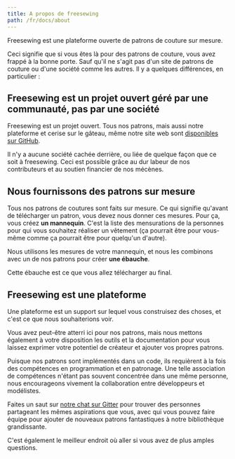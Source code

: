 ```yaml
---
title: A propos de freesewing
path: /fr/docs/about
---
```

Freesewing est une plateforme ouverte de patrons de couture sur mesure.

Ceci signifie que si vous êtes là pour des patrons de couture, vous avez frappé à la bonne porte.
Sauf qu'il ne s'agit pas d'un site de patrons de couture ou d'une société comme les autres.
Il y a quelques différences, en particulier :

## Freesewing est un projet ouvert géré par une communauté, pas par une société

Freesewing est un projet ouvert. 
Tous nos patrons, mais aussi notre plateforme et cerise sur le gâteau, même notre site web sont 
[disponibles sur GitHub](https://github.com/freesewing).

Il n'y a aucune société cachée derrière, ou liée de quelque façon que ce soit à freesewing. 
Ceci est possible grâce au dur labeur de nos contributeurs et au soutien financier de nos mécènes.

## Nous fournissons des patrons sur mesure

Tous nos patrons de coutures sont faits sur mesure. Ce qui signifie qu'avant de télécharger un patron,
vous devez nous donner ces mesures. Pour ça, vous créez **un mannequin**.
C'est la liste des mensurations de la personnes pour qui vous souhaitez réaliser un vêtement (ça pourrait être pour vous-même comme ça pourrait être pour quelqu'un d'autre).

Nous utilisons les mesures de votre mannequin, et nous les combinons avec un de nos patrons pour créer **une ébauche**.

Cette ébauche est ce que vous allez télécharger au final. 

## Freesewing est une plateforme

Une plateforme est un support sur lequel vous construisez des choses, et c'est ce que nous souhaiterions voir.

Vous avez peut-être atterri ici pour nos patrons, mais nous mettons également à votre disposition les outils et la documentation pour vous laissez exprimer votre potentiel de créateur 
et ajouter vos propres patrons.

Puisque nos patrons sont implémentés dans un code, ils requièrent à la fois des compétences en programmation et en patronage.
Une telle association de compétences n'étant pas souvent concentrée dans une même personne, nous encourageons vivement
la collaboration entre développeurs et modélistes.

Faites un saut sur [notre chat sur Gitter](https://gitter.im/freesewing/freesewing) pour trouver des personnes
partageant les mêmes aspirations que vous, avec qui vous pouvez faire équipe pour ajouter de nouveaux patrons fantastiques à notre bibliothèque grandissante.

C'est également le meilleur endroit où aller si vous avez de plus amples questions.

